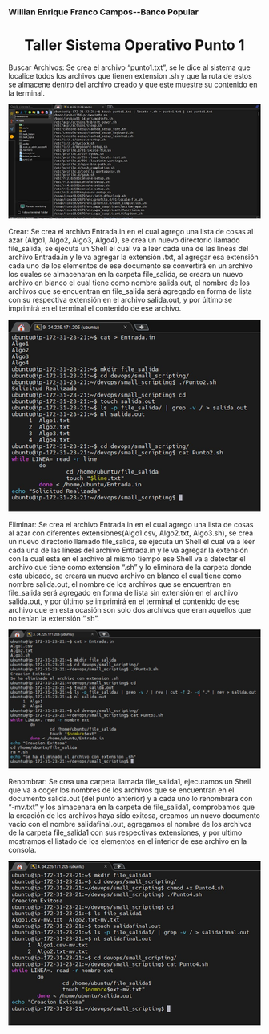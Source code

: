 <h3>Willian Enrique Franco Campos--Banco Popular</h3>

<h1 align="center">Taller Sistema Operativo Punto 1</h1>

Buscar Archivos:
Se crea el archivo “punto1.txt”, se le dice al sistema que localice todos los archivos que tienen extension .sh y que la ruta de estos se almacene dentro del archivo creado  y que este muestre su contenido en la terminal.

<img src="img/punto1/Punto1.jpg" alt="Solucion 1">

Crear:
Se crea el archivo Entrada.in en el cual agrego una lista de cosas al azar (Algo1, Algo2, Algo3, Algo4), se crea un nuevo directorio llamado file_salida, se ejecuta un Shell el cual va a leer cada una de las líneas del archivo Entrada.in y le va agregar la extensión .txt, al agregar esa extensión cada uno de los elementos de ese documento se convertirá en un archivo los cuales se almacenaran en la carpeta file_salida, se creara un nuevo archivo en blanco el cual tiene como nombre salida.out, el nombre de los archivos que se encuentran en file_salida será agregado en forma de lista con su respectiva extensión en el archivo salida.out, y por último se imprimirá en el terminal el contenido de ese archivo.

<img src="img/punto1/Punto2.jpg" alt="Solucion 2">

Eliminar:
Se crea el archivo Entrada.in en el cual agrego una lista de cosas al azar con diferentes extensiones(Algo1.csv, Algo2.txt, Algo3.sh), se crea un nuevo directorio llamado file_salida, se ejecuta un Shell el cual va a leer cada una de las líneas del archivo Entrada.in y le va agregar la extensión con la cual esta en el archivo al mismo tiempo ese Shell va a detectar el archivo que tiene como extensión “.sh” y lo eliminara de la carpeta donde esta ubicado, se creara un nuevo archivo en blanco el cual tiene como nombre salida.out, el nombre de los archivos que se encuentran en file_salida será agregado en forma de lista sin extensión en el archivo salida.out, y por último se imprimirá en el terminal el contenido de ese archivo que en esta ocasión son solo dos archivos que eran aquellos que no tenían la extensión “.sh”.

<img src="img/punto1/Punto3.jpg" alt="Solucion 3">

Renombrar:
Se crea una carpeta llamada file_salida1, ejecutamos un Shell que va a coger los nombres de los archivos que se encuentran en el documento salida.out (del punto anterior) y a cada uno lo renombrara con “-mv.txt” y los almacenara en la carpeta de file_salida1, comprobamos que la creación de los archivos haya sido exitosa, creamos un nuevo documento vacio con el nombre salidafinal.out, agregamos el nombre de los archivos de la carpeta file_salida1 con sus respectivas extensiones, y por ultimo mostramos el listado de los elementos en el interior de ese archivo en la consola.

<img src="img/punto1/Punto4.jpg" alt="Solucion 4">
